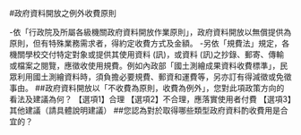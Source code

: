  
#政府資料開放之例外收費原則
 		 
-依「行政院及所屬各級機關政府資料開放作業原則」，政府資料開放以無償提供為原則，但有特殊業務需求者，得約定收費方式及金額。
-另依「規費法」規定，各機關學校交付特定對象或提供其使用資料 (訊)，或資料 (訊)之抄錄、郵寄、傳輸或檔案之閱覽，應徵收使用規費。例如內政部「國土測繪成果資料收費標準」，民眾利用國土測繪資料時，須負擔必要規費、郵資和運費等，另亦訂有得減徵或免徵事由。
##政府資料開放以「不收費為原則，收費為例外」，您對此項政策方向的看法及建議為何？
【選項1】合理
【選項2】不合理，應落實使用者付費
【選項3】其他建議（請具體說明建議）
##您認為對於取得哪些類型政府資料酌收費用是合宜的？
